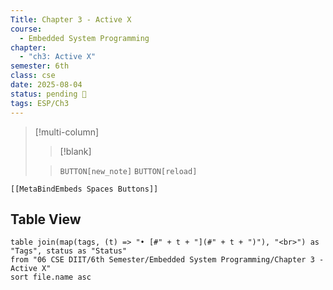 ```yaml
---
Title: Chapter 3 - Active X
course:
  - Embedded System Programming
chapter:
  - "ch3: Active X"
semester: 6th
class: cse
date: 2025-08-04
status: pending 🛑
tags: ESP/Ch3
---
```


>[!multi-column]
>
>>[!blank]
>
>>`BUTTON[new_note]` `BUTTON[reload]`

 ```meta-bind-embed
 [[MetaBindEmbeds Spaces Buttons]]
 ```

## Table View 

```dataview
table join(map(tags, (t) => "• [#" + t + "](#" + t + ")"), "<br>") as "Tags", status as "Status"
from "06 CSE DIIT/6th Semester/Embedded System Programming/Chapter 3 - Active X"
sort file.name asc
```
